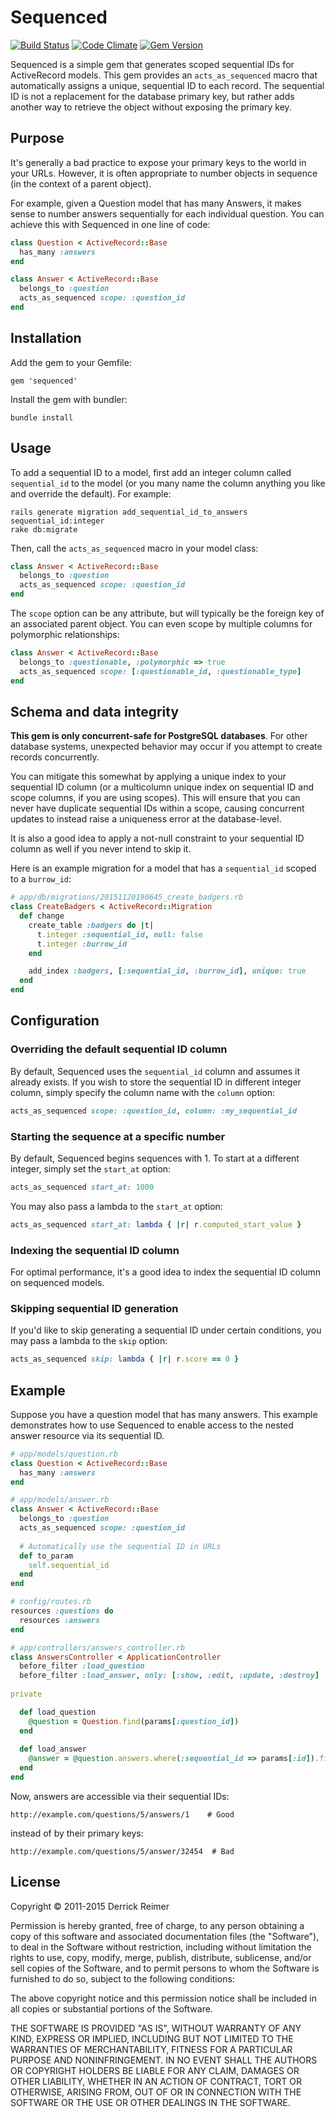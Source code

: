 # Sequenced

[![Build Status](https://travis-ci.org/djreimer/sequenced.png)](https://travis-ci.org/djreimer/sequenced)
[![Code Climate](https://codeclimate.com/github/djreimer/sequenced.png)](https://codeclimate.com/github/djreimer/sequenced)
[![Gem Version](https://badge.fury.io/rb/sequenced.png)](http://badge.fury.io/rb/sequenced)

Sequenced is a simple gem that generates scoped sequential IDs for 
ActiveRecord models. This gem provides an `acts_as_sequenced` macro that 
automatically assigns a unique, sequential ID to each record. The sequential ID is 
not a replacement for the database primary key, but rather adds another way to 
retrieve the object without exposing the primary key.

## Purpose

It's generally a bad practice to expose your primary keys to the world 
in your URLs. However, it is often appropriate to number objects in sequence 
(in the context of a parent object).

For example, given a Question model that has many Answers, it makes sense
to number answers sequentially for each individual question. You can achieve 
this with Sequenced in one line of code:

```ruby
class Question < ActiveRecord::Base
  has_many :answers
end

class Answer < ActiveRecord::Base
  belongs_to :question
  acts_as_sequenced scope: :question_id
end
```

## Installation

Add the gem to your Gemfile:
   
    gem 'sequenced'

Install the gem with bundler:

    bundle install

## Usage

To add a sequential ID to a model, first add an integer column called
`sequential_id` to the model (or you many name the column anything you
like and override the default). For example:

    rails generate migration add_sequential_id_to_answers sequential_id:integer
    rake db:migrate

Then, call the `acts_as_sequenced` macro in your model class:

```ruby
class Answer < ActiveRecord::Base
  belongs_to :question
  acts_as_sequenced scope: :question_id
end
```

The `scope` option can be any attribute, but will typically be the foreign
key of an associated parent object. You can even scope by multiple columns
for polymorphic relationships:

```ruby
class Answer < ActiveRecord::Base
  belongs_to :questionable, :polymorphic => true
  acts_as_sequenced scope: [:questionable_id, :questionable_type]
end
```

## Schema and data integrity

**This gem is only concurrent-safe for PostgreSQL databases**. For other database systems, unexpected behavior may occur if you attempt to create records concurrently.

You can mitigate this somewhat by applying a unique index to your sequential ID column (or a multicolumn unique index on sequential ID and scope columns, if you are using scopes). This will ensure that you can never have duplicate sequential IDs within a scope, causing concurrent updates to instead raise a uniqueness error at the database-level.

It is also a good idea to apply a not-null constraint to your sequential ID column as well if you never intend to skip it.

Here is an example migration for a model that has a `sequential_id` scoped to a `burrow_id`:

```ruby
# app/db/migrations/20151120190645_create_badgers.rb
class CreateBadgers < ActiveRecord::Migration
  def change
    create_table :badgers do |t|
      t.integer :sequential_id, null: false
      t.integer :burrow_id
    end

    add_index :badgers, [:sequential_id, :burrow_id], unique: true
  end
end
```

## Configuration

### Overriding the default sequential ID column

By default, Sequenced uses the `sequential_id` column and assumes it already 
exists. If you wish to store the sequential ID in different integer column, 
simply specify the column name with the `column` option:

```ruby
acts_as_sequenced scope: :question_id, column: :my_sequential_id
```

### Starting the sequence at a specific number

By default, Sequenced begins sequences with 1. To start at a different 
integer, simply set the `start_at` option:

```ruby
acts_as_sequenced start_at: 1000
```

You may also pass a lambda to the `start_at` option:

```ruby
acts_as_sequenced start_at: lambda { |r| r.computed_start_value }
```

### Indexing the sequential ID column

For optimal performance, it's a good idea to index the sequential ID column
on sequenced models.

### Skipping sequential ID generation

If you'd like to skip generating a sequential ID under certain conditions,
you may pass a lambda to the `skip` option:

```ruby
acts_as_sequenced skip: lambda { |r| r.score == 0 }
```

## Example

Suppose you have a question model that has many answers. This example 
demonstrates how to use Sequenced to enable access to the nested answer
resource via its sequential ID.

```ruby
# app/models/question.rb
class Question < ActiveRecord::Base
  has_many :answers
end

# app/models/answer.rb
class Answer < ActiveRecord::Base
  belongs_to :question
  acts_as_sequenced scope: :question_id
  
  # Automatically use the sequential ID in URLs
  def to_param
    self.sequential_id
  end
end

# config/routes.rb
resources :questions do
  resources :answers
end

# app/controllers/answers_controller.rb
class AnswersController < ApplicationController
  before_filter :load_question
  before_filter :load_answer, only: [:show, :edit, :update, :destroy]
  
private

  def load_question
    @question = Question.find(params[:question_id])
  end
  
  def load_answer
    @answer = @question.answers.where(:sequential_id => params[:id]).first
  end
end
```

Now, answers are accessible via their sequential IDs:

    http://example.com/questions/5/answers/1    # Good

instead of by their primary keys:

    http://example.com/questions/5/answer/32454  # Bad

## License

Copyright &copy; 2011-2015 Derrick Reimer

Permission is hereby granted, free of charge, to any person obtaining
a copy of this software and associated documentation files (the
"Software"), to deal in the Software without restriction, including
without limitation the rights to use, copy, modify, merge, publish,
distribute, sublicense, and/or sell copies of the Software, and to
permit persons to whom the Software is furnished to do so, subject to
the following conditions:

The above copyright notice and this permission notice shall be
included in all copies or substantial portions of the Software.

THE SOFTWARE IS PROVIDED "AS IS", WITHOUT WARRANTY OF ANY KIND,
EXPRESS OR IMPLIED, INCLUDING BUT NOT LIMITED TO THE WARRANTIES OF
MERCHANTABILITY, FITNESS FOR A PARTICULAR PURPOSE AND
NONINFRINGEMENT. IN NO EVENT SHALL THE AUTHORS OR COPYRIGHT HOLDERS BE
LIABLE FOR ANY CLAIM, DAMAGES OR OTHER LIABILITY, WHETHER IN AN ACTION
OF CONTRACT, TORT OR OTHERWISE, ARISING FROM, OUT OF OR IN CONNECTION
WITH THE SOFTWARE OR THE USE OR OTHER DEALINGS IN THE SOFTWARE.
